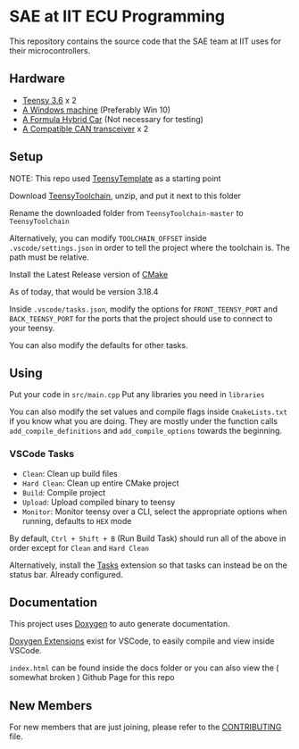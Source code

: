SAE at IIT ECU Programming
===========================

This repository contains the source code that the SAE team at IIT uses for their microcontrollers.

Hardware
-------

- [Teensy 3.6](https://www.pjrc.com/store/teensy36.html) x 2
- [A Windows machine](https://www.microsoft.com/en-us/windows) (Preferably Win 10)
- [A Formula Hybrid Car](https://bicyclewarehouse.com/collections/hybrid-bikes) (Not necessary for testing)
- [A Compatible CAN transceiver](https://www.amazon.com/SN65HVD230-CAN-Board-Communication-Development/dp/B00KM6XMXO) x 2

Setup
-----

NOTE: This repo used [TeensyTemplate](https://github.com/LeHuman/TeensyTemplate) as a starting point

Download [TeensyToolchain](https://github.com/LeHuman/TeensyToolchain), unzip, and put it next to this folder

Rename the downloaded folder from `TeensyToolchain-master` to `TeensyToolchain`

Alternatively, you can modify `TOOLCHAIN_OFFSET` inside `.vscode/settings.json` in order to tell the project where the toolchain is. The path must be relative.

Install the Latest Release version of [CMake](https://cmake.org/download/)

As of today, that would be version 3.18.4

Inside `.vscode/tasks.json`, modify the options for `FRONT_TEENSY_PORT` and `BACK_TEENSY_PORT` for the ports that the project should use to connect to your teensy.

You can also modify the defaults for other tasks.

Using
-----

Put your code in `src/main.cpp`
Put any libraries you need in `libraries`

You can also modify the set values and compile flags inside `CmakeLists.txt` if you know what you are doing.
They are mostly under the function calls `add_compile_definitions` and `add_compile_options` towards the beginning.

### VSCode Tasks

* `Clean`: Clean up build files
* `Hard Clean`: Clean up entire CMake project
* `Build`: Compile project
* `Upload`: Upload compiled binary to teensy
* `Monitor`: Monitor teensy over a CLI, select the appropriate options when running, defaults to `HEX` mode

By default, `Ctrl + Shift + B` (Run Build Task) should run all of the above in order except for `Clean` and `Hard Clean`

Alternatively, install the [Tasks](https://marketplace.visualstudio.com/items?itemName=actboy168.tasks) extension so that tasks can instead be on the status bar. Already configured.

Documentation
-------------

This project uses [Doxygen](https://www.doxygen.nl/index.html) to auto generate documentation.

[Doxygen Extensions](https://marketplace.visualstudio.com/items?itemName=Isaias.doxygen-pack) exist for VSCode, to easily compile and view inside VSCode.

`index.html` can be found inside the docs folder or you can also view the ( somewhat broken ) Github Page for this repo

New Members
-----------

For new members that are just joining, please refer to the [CONTRIBUTING](CONTRIBUTING.md) file.